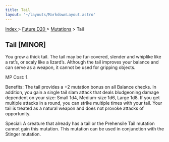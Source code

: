 ```yaml
---
title: Tail
layout: '~/layouts/MarkdownLayout.astro'
---
```


[ Index ](/) > [ Future D20 ](/future.d20.srd) > [Mutations](/future.d20.srd/mutations) > Tail

## Tail [MINOR]

You grow a thick tail. The tail may be fur-covered, slender and whiplike like
a rat’s, or scaly like a lizard’s. Although the tail improves your balance and
can serve as a weapon, it cannot be used for gripping objects.

MP Cost: 1.

Benefits: The tail provides a +2 mutation bonus on all Balance checks. In
addition, you gain a single tail slam attack that deals bludgeoning damage
dependent on your size: Small 1d4, Medium-size 1d6, Large 1d8. If you get
multiple attacks in a round, you can strike multiple times with your tail.
Your tail is treated as a natural weapon and does not provoke attacks of
opportunity.

Special: A creature that already has a tail or the Prehensile Tail mutation
cannot gain this mutation. This mutation can be used in conjunction with the
Stinger mutation.

